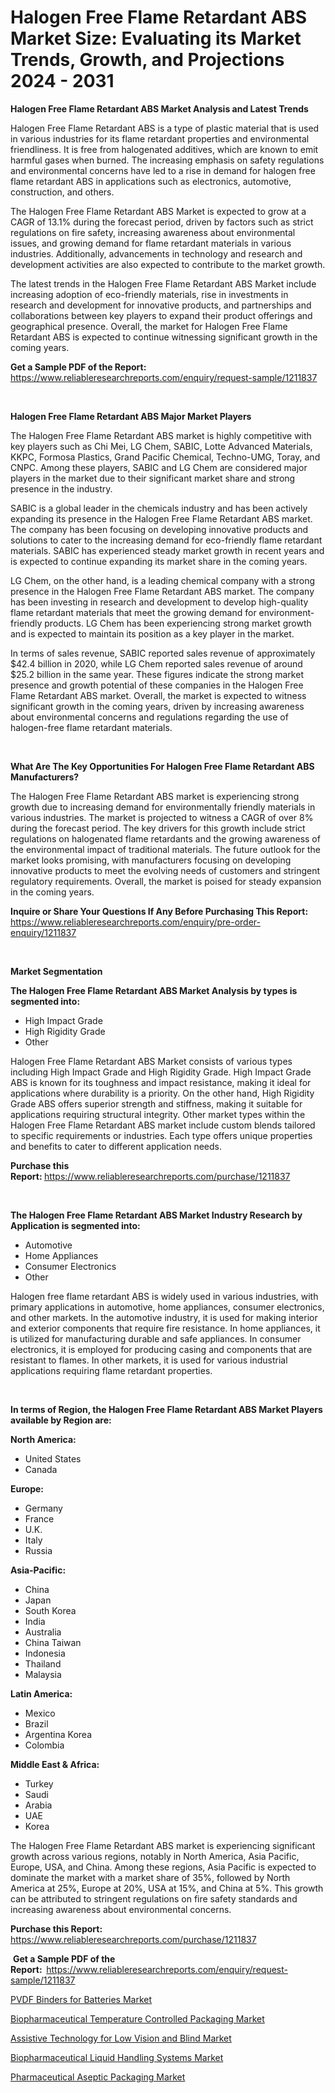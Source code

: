 <p><h1>Halogen Free Flame Retardant ABS Market Size: Evaluating its Market Trends, Growth, and Projections 2024 - 2031</h1></p><p><strong>Halogen Free Flame Retardant ABS Market Analysis and Latest Trends</strong></p>
<p><p>Halogen Free Flame Retardant ABS is a type of plastic material that is used in various industries for its flame retardant properties and environmental friendliness. It is free from halogenated additives, which are known to emit harmful gases when burned. The increasing emphasis on safety regulations and environmental concerns have led to a rise in demand for halogen free flame retardant ABS in applications such as electronics, automotive, construction, and others.</p><p>The Halogen Free Flame Retardant ABS Market is expected to grow at a CAGR of 13.1% during the forecast period, driven by factors such as strict regulations on fire safety, increasing awareness about environmental issues, and growing demand for flame retardant materials in various industries. Additionally, advancements in technology and research and development activities are also expected to contribute to the market growth.</p><p>The latest trends in the Halogen Free Flame Retardant ABS Market include increasing adoption of eco-friendly materials, rise in investments in research and development for innovative products, and partnerships and collaborations between key players to expand their product offerings and geographical presence. Overall, the market for Halogen Free Flame Retardant ABS is expected to continue witnessing significant growth in the coming years.</p></p>
<p><strong>Get a Sample PDF of the Report:&nbsp;</strong> <a href="https://www.reliableresearchreports.com/enquiry/request-sample/1211837">https://www.reliableresearchreports.com/enquiry/request-sample/1211837</a></p>
<p>&nbsp;</p>
<p><strong>Halogen Free Flame Retardant ABS Major Market Players</strong></p>
<p><p>The Halogen Free Flame Retardant ABS market is highly competitive with key players such as Chi Mei, LG Chem, SABIC, Lotte Advanced Materials, KKPC, Formosa Plastics, Grand Pacific Chemical, Techno-UMG, Toray, and CNPC. Among these players, SABIC and LG Chem are considered major players in the market due to their significant market share and strong presence in the industry.</p><p>SABIC is a global leader in the chemicals industry and has been actively expanding its presence in the Halogen Free Flame Retardant ABS market. The company has been focusing on developing innovative products and solutions to cater to the increasing demand for eco-friendly flame retardant materials. SABIC has experienced steady market growth in recent years and is expected to continue expanding its market share in the coming years.</p><p>LG Chem, on the other hand, is a leading chemical company with a strong presence in the Halogen Free Flame Retardant ABS market. The company has been investing in research and development to develop high-quality flame retardant materials that meet the growing demand for environment-friendly products. LG Chem has been experiencing strong market growth and is expected to maintain its position as a key player in the market.</p><p>In terms of sales revenue, SABIC reported sales revenue of approximately $42.4 billion in 2020, while LG Chem reported sales revenue of around $25.2 billion in the same year. These figures indicate the strong market presence and growth potential of these companies in the Halogen Free Flame Retardant ABS market. Overall, the market is expected to witness significant growth in the coming years, driven by increasing awareness about environmental concerns and regulations regarding the use of halogen-free flame retardant materials.</p></p>
<p>&nbsp;</p>
<p><strong>What Are The Key Opportunities For Halogen Free Flame Retardant ABS Manufacturers?</strong></p>
<p><p>The Halogen Free Flame Retardant ABS market is experiencing strong growth due to increasing demand for environmentally friendly materials in various industries. The market is projected to witness a CAGR of over 8% during the forecast period. The key drivers for this growth include strict regulations on halogenated flame retardants and the growing awareness of the environmental impact of traditional materials. The future outlook for the market looks promising, with manufacturers focusing on developing innovative products to meet the evolving needs of customers and stringent regulatory requirements. Overall, the market is poised for steady expansion in the coming years.</p></p>
<p><strong>Inquire or Share Your Questions If Any Before Purchasing This Report:</strong> <a href="https://www.reliableresearchreports.com/enquiry/pre-order-enquiry/1211837">https://www.reliableresearchreports.com/enquiry/pre-order-enquiry/1211837</a></p>
<p>&nbsp;</p>
<p><strong>Market Segmentation</strong></p>
<p><strong>The Halogen Free Flame Retardant ABS Market Analysis by types is segmented into:</strong></p>
<p><ul><li>High Impact Grade</li><li>High Rigidity Grade</li><li>Other</li></ul></p>
<p><p>Halogen Free Flame Retardant ABS Market consists of various types including High Impact Grade and High Rigidity Grade. High Impact Grade ABS is known for its toughness and impact resistance, making it ideal for applications where durability is a priority. On the other hand, High Rigidity Grade ABS offers superior strength and stiffness, making it suitable for applications requiring structural integrity. Other market types within the Halogen Free Flame Retardant ABS market include custom blends tailored to specific requirements or industries. Each type offers unique properties and benefits to cater to different application needs.</p></p>
<p><strong>Purchase this Report:&nbsp;</strong><a href="https://www.reliableresearchreports.com/purchase/1211837">https://www.reliableresearchreports.com/purchase/1211837</a></p>
<p>&nbsp;</p>
<p><strong>The Halogen Free Flame Retardant ABS Market Industry Research by Application is segmented into:</strong></p>
<p><ul><li>Automotive</li><li>Home Appliances</li><li>Consumer Electronics</li><li>Other</li></ul></p>
<p><p>Halogen free flame retardant ABS is widely used in various industries, with primary applications in automotive, home appliances, consumer electronics, and other markets. In the automotive industry, it is used for making interior and exterior components that require fire resistance. In home appliances, it is utilized for manufacturing durable and safe appliances. In consumer electronics, it is employed for producing casing and components that are resistant to flames. In other markets, it is used for various industrial applications requiring flame retardant properties.</p></p>
<p>&nbsp;</p>
<p><strong>In terms of Region, the Halogen Free Flame Retardant ABS Market Players available by Region are:</strong></p>
<p>
    <p> <strong> North America: </strong>
        <ul>
            <li>United States</li>
            <li>Canada</li>
        </ul>
        </p> 
    <p> <strong> Europe: </strong>
        <ul>
            <li>Germany</li>
            <li>France</li>
            <li>U.K.</li>
            <li>Italy</li>
            <li>Russia</li>
        </ul>
        </p> 
    <p> <strong> Asia-Pacific: </strong>
        <ul>
            <li>China</li>
            <li>Japan</li>
            <li>South Korea</li>
            <li>India</li>
            <li>Australia</li>
            <li>China Taiwan</li>
            <li>Indonesia</li>
            <li>Thailand</li>
            <li>Malaysia</li>
        </ul>
        </p> 
    <p> <strong> Latin America: </strong>
        <ul>
            <li>Mexico</li>
            <li>Brazil</li>
            <li>Argentina Korea</li>
            <li>Colombia</li>
        </ul>
        </p> 
    <p> <strong> Middle East & Africa: </strong>
        <ul>
            <li>Turkey</li>
            <li>Saudi</li>
            <li>Arabia</li>
            <li>UAE</li>
            <li>Korea</li>
        </ul>
    </p>
    </p>
<p><p>The Halogen Free Flame Retardant ABS market is experiencing significant growth across various regions, notably in North America, Asia Pacific, Europe, USA, and China. Among these regions, Asia Pacific is expected to dominate the market with a market share of 35%, followed by North America at 25%, Europe at 20%, USA at 15%, and China at 5%. This growth can be attributed to stringent regulations on fire safety standards and increasing awareness about environmental concerns.</p></p>
<p><strong>Purchase this Report: </strong><a href="https://www.reliableresearchreports.com/purchase/1211837">https://www.reliableresearchreports.com/purchase/1211837</a></p>
<p>&nbsp;<strong>Get a Sample PDF of the Report:&nbsp;&nbsp;</strong><a href="https://www.reliableresearchreports.com/enquiry/request-sample/1211837">https://www.reliableresearchreports.com/enquiry/request-sample/1211837</a></p>
<p><strong></strong></p>
<p><p><a href="https://medium.com/@megancarr666/analyzing-pvdf-binders-for-batteries-market-global-industry-perspective-and-forecast-2024-to-0d70acd16d3e">PVDF Binders for Batteries Market</a></p><p><a href="https://medium.com/@murraykoepp786/biopharmaceutical-temperature-controlled-packaging-market-insight-market-trends-growth-b2cb503c99c6">Biopharmaceutical Temperature Controlled Packaging Market</a></p><p><a href="https://medium.com/@murraykoepp786/assistive-technology-for-low-vision-and-blind-market-share-evolution-and-market-growth-trends-2024-674ff4ee2786">Assistive Technology for Low Vision and Blind Market</a></p><p><a href="https://medium.com/p/c8d40bd4e4a1/edit">Biopharmaceutical Liquid Handling Systems Market</a></p><p><a href="https://medium.com/@murraykoepp786/pharmaceutical-aseptic-packaging-market-insights-into-market-cagr-market-trends-and-growth-fcc6c412421a">Pharmaceutical Aseptic Packaging Market</a></p></p>